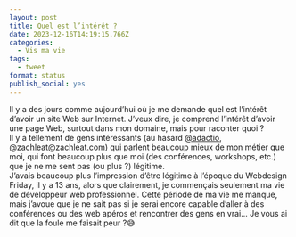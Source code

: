 ```yaml
---
layout: post
title: Quel est l’intérêt ?
date: 2023-12-16T14:19:15.766Z
categories:
  - Vis ma vie
tags:
  - tweet
format: status
publish_social: yes
---
```

Il y a des jours comme aujourd’hui où je me demande quel est l’intérêt d’avoir un site Web sur Internet. J’veux dire, je comprend l’intérêt d’avoir une page Web, surtout dans mon domaine, mais pour raconter quoi ? \
Il y a tellement de gens intéressants (au hasard [@adactio, @zachleat@zachleat.com](https://mastodon.social/@adactio)) qui parlent beaucoup mieux de mon métier que moi, qui font beaucoup plus que moi (des conférences, workshops, etc.) que je ne me sent pas (ou plus ?) légitime. \
J’avais beaucoup plus l’impression d’être légitime à l’époque du Webdesign Friday, il y a 13 ans, alors que clairement, je commençais seulement ma vie de développeur web professionnel. Cette période de ma vie me manque, mais j’avoue que je ne sait pas si je serai encore capable d’aller à des conférences ou des web apéros et rencontrer des gens en vrai... Je vous ai dit que la foule me faisait peur ?😅